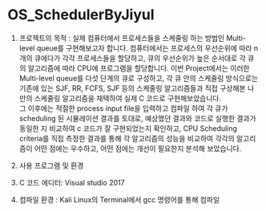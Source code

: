 # OS_SchedulerByJiyul

1) 프로젝트의 목적
: 실제 컴퓨터에서 프로세스들을 스케줄링 하는 방법인 Multi-level queue를 구현해보고자 합니다.
컴퓨터에서는 프로세스의 우선순위에 따라 n개의 큐에다가 각각 프로세스들을 할당하고, 큐의 우선순위가 높은 순서대로 각 큐의 알고리즘에 따라 CPU에 프로그램을 할당합니다. 
이번 Project에서는 이러한 Multi-level queue를 다섯 단계의 큐로 구성하고, 각 큐 안의 스케줄링 방식으로는 기존에 있는 SJF, RR, FCFS, SJF 등의 스케줄링 알고리즘들과 
직접 구상해본 나만의 스케줄링 알고리즘을 채택하여 실제 C 코드로 구현해보았습니다.  
 그 이후에는 적절한 process input file을 입력하고 컴파일 하여 각 큐가 scheduling 된 시뮬레이션 결과를 토대로,
예상했던 결과와 코드로 실행한 결과가 동일한 지 비교하여 c 코드가 잘 구현되었는지 확인하고, 
CPU Scheduling criteria를 직접 측정한 결과를 통해 각 알고리즘의 성능을 비교하여 각각의 알고리즘이 어떤 점에는 우수하고, 
어떤 점에는 개선이 필요한지 분석해 보았습니다.


2) 사용 프로그램 및 환경
  
 1) C 코드 에디터: Visual studio 2017
 2) 컴파일 환경 : Kali Linux의 Terminal에서 gcc 명령어를 통해 컴파일
